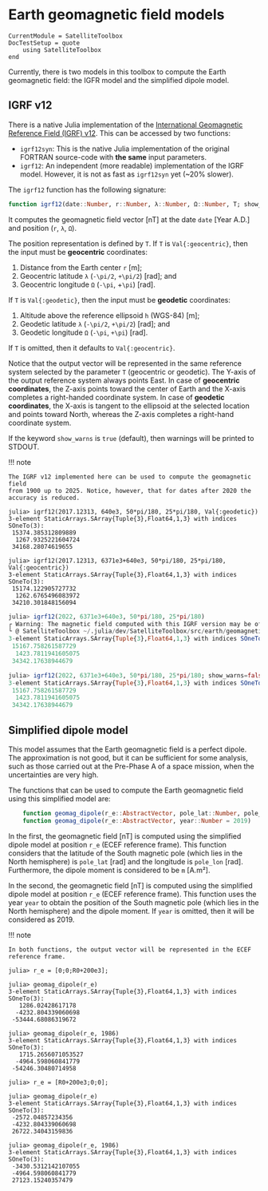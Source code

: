 Earth geomagnetic field models
==============================

```@meta
CurrentModule = SatelliteToolbox
DocTestSetup = quote
    using SatelliteToolbox
end
```

Currently, there is two models in this toolbox to compute the Earth geomagnetic
field: the IGFR model and the simplified dipole model.

## IGRF v12

There is a native Julia implementation of the [International Geomagnetic
Reference Field (IGRF) v12](https://www.ngdc.noaa.gov/IAGA/vmod/igrf.html). This
can be accessed by two functions:

* `igrf12syn`: This is the native Julia implementation of the original FORTRAN
  source-code with **the same** input parameters.
* `igrf12`: An independent (more readable) implementation of the IGRF model.
  However, it is not as fast as `igrf12syn` yet (~20% slower).

The `igrf12` function has the following signature:

```julia
function igrf12(date::Number, r::Number, λ::Number, Ω::Number, T; show_warns = true)
```

It computes the geomagnetic field vector [nT] at the date `date` [Year A.D.] and
position (`r`, `λ`, `Ω`).

The position representation is defined by `T`. If `T` is `Val{:geocentric}`,
then the input must be **geocentric** coordinates:

1. Distance from the Earth center `r` \[m];
1. Geocentric latitude `λ` (``-\pi/2``, ``+\pi/2``) \[rad]; and
2. Geocentric longitude `Ω` (``-\pi``, +``\pi``) \[rad].

If `T` is `Val{:geodetic}`, then the input must be **geodetic**
coordinates:

1. Altitude above the reference ellipsoid `h` (WGS-84) \[m];
2. Geodetic latitude `λ` (``-\pi/2``, ``+\pi/2``) \[rad]; and
3. Geodetic longitude `Ω` (``-\pi``, ``+\pi``) \[rad].

If `T` is omitted, then it defaults to `Val{:geocentric}`.

Notice that the output vector will be represented in the same reference system
selected by the parameter `T` (geocentric or geodetic). The Y-axis of the output
reference system always points East. In case of **geocentric coordinates**, the
Z-axis points toward the center of Earth and the X-axis completes a right-handed
coordinate system. In case of **geodetic coordinates**, the X-axis is tangent to
the ellipsoid at the selected location and points toward North, whereas the
Z-axis completes a right-hand coordinate system.

If the keyword `show_warns` is `true` (default), then warnings will be printed
to STDOUT.

!!! note

    The IGRF v12 implemented here can be used to compute the geomagnetic field
    from 1900 up to 2025. Notice, however, that for dates after 2020 the
    accuracy is reduced.

```jldoctest
julia> igrf12(2017.12313, 640e3, 50*pi/180, 25*pi/180, Val{:geodetic})
3-element StaticArrays.SArray{Tuple{3},Float64,1,3} with indices SOneTo(3):
 15374.385312809889
  1267.9325221604724
 34168.28074619655

julia> igrf12(2017.12313, 6371e3+640e3, 50*pi/180, 25*pi/180, Val{:geocentric})
3-element StaticArrays.SArray{Tuple{3},Float64,1,3} with indices SOneTo(3):
 15174.122905727732
  1262.6765496083972
 34210.301848156094
```

```julia
julia> igrf12(2022, 6371e3+640e3, 50*pi/180, 25*pi/180)
┌ Warning: The magnetic field computed with this IGRF version may be of reduced accuracy for years greater than 2020.
└ @ SatelliteToolbox ~/.julia/dev/SatelliteToolbox/src/earth/geomagnetic_field_models/igrf.jl:99
3-element StaticArrays.SArray{Tuple{3},Float64,1,3} with indices SOneTo(3):
 15167.758261587729
  1423.7811941605075
 34342.17638944679

julia> igrf12(2022, 6371e3+640e3, 50*pi/180, 25*pi/180; show_warns=false)
3-element StaticArrays.SArray{Tuple{3},Float64,1,3} with indices SOneTo(3):
 15167.758261587729
  1423.7811941605075
 34342.17638944679
```

## Simplified dipole model

This model assumes that the Earth geomagnetic field is a perfect dipole. The
approximation is not good, but it can be sufficient for some analysis, such as
those carried out at the Pre-Phase A of a space mission, when the uncertainties
are very high.

The functions that can be used to compute the Earth geomagnetic field using this
simplified model are:

```julia
    function geomag_dipole(r_e::AbstractVector, pole_lat::Number, pole_lon::Number, m::Number)
    function geomag_dipole(r_e::AbstractVector, year::Number = 2019)
```

In the first, the geomagnetic field \[nT] is computed using the simplified
dipole model at position `r_e` (ECEF reference frame). This function considers
that the latitude of the South magnetic pole (which lies in the North
hemisphere) is `pole_lat` [rad] and the longitude is `pole_lon` [rad].
Furthermore, the dipole moment is considered to be `m` [A.m²].

In the second, the geomagnetic field \[nT] is computed using the simplified
dipole model at position `r_e` (ECEF reference frame). This function uses the
year `year` to obtain the position of the South magnetic pole (which lies in the
North hemisphere) and the dipole moment. If `year` is omitted, then it will be
considered as 2019.

!!! note

    In both functions, the output vector will be represented in the ECEF
    reference frame.

```jldoctest
julia> r_e = [0;0;R0+200e3];

julia> geomag_dipole(r_e)
3-element StaticArrays.SArray{Tuple{3},Float64,1,3} with indices SOneTo(3):
   1286.02428617178
  -4232.804339060698
 -53444.68086319672

julia> geomag_dipole(r_e, 1986)
3-element StaticArrays.SArray{Tuple{3},Float64,1,3} with indices SOneTo(3):
   1715.2656071053527
  -4964.598060841779
 -54246.30480714958

julia> r_e = [R0+200e3;0;0];

julia> geomag_dipole(r_e)
3-element StaticArrays.SArray{Tuple{3},Float64,1,3} with indices SOneTo(3):
 -2572.04857234356
 -4232.804339060698
 26722.34043159836

julia> geomag_dipole(r_e, 1986)
3-element StaticArrays.SArray{Tuple{3},Float64,1,3} with indices SOneTo(3):
 -3430.5312142107055
 -4964.598060841779
 27123.15240357479
```
